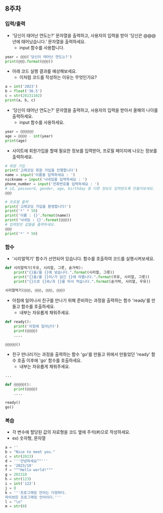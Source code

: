 ## 8주차

### 입력/출력

- '당신이 태어난 연도는?' 문자열을 출력하고, 사용자의 입력을 받아 '당신은 @@@년에 태어났습니다.' 문자열을 출력하세요.
  - input 함수를 사용합니다.

```python
year = @@@('당신이 태어난 연도는?')
print(@@@.format(@@@))
```

- 아래 코드 실행 결과를 예상해보세요.
  - 이처럼 코드를 작성하는 이유는 무엇인가요?

```python
a = int('2023')
b = float('36.5')
c = str(20231102)
print(a, b, c)
```


- '당신이 태어난 연도는?' 문자열을 출력하고, 사용자의 입력을 받아서 올해의 나이를 출력하세요.
  - input 함수를 사용하세요.
```python
year = @@@@@@ 
age = @@@@ - int(year)
print(age)
```


- 사이트에 회원가입을 할때 필요한 정보를 입력받아, 프로필 페이지에 나오는 정보를 출력하세요.

```python
# 회원 가입
print('고래코딩 회원 가입을 진행합니다')
name = input('이름을 입력하세요 : ')
nickname = input('닉네임을 입력하세요 : ')
phone_number = input('전화번호를 입력하세요 : ')
# id, password, gender, age, birthday 등 다른 정보도 입력받도록 만들어보세요.
@@@

# 프로필 출력
print('고래코딩 가입을 환영합니다!')
print('*' * 50)
print('이름 : {}'.format(name))
print('닉네임 : {}'.format(@@@)) 
# 입력받은 값들을 출력하세요.
@@@
print('*' * 50)
```


### 함수
- '시리얼먹기' 함수가 선언되어 있습니다. 함수를 호출하여 코드를 실행시켜보세요.

```python
def 시리얼먹기(우유, 시리얼, 그릇, 숟가락):
    print("{}을/를 {}에 넣습니다.".format(시리얼, 그릇))
    print("{}을/를 {}이/가 담긴 {}에 따릅니다.".format(우유, 시리얼, 그릇))
    print("{}으로 {}와/과 {}를 떠서 먹습니다.".format(숟가락, 시리얼, 우유))
    
시리얼먹기(@@@, @@@, @@@, @@@)
```


- 아침에 일어나서 친구를 만나기 위해 준비하는 과정을 출력하는 함수 'ready'를 만들고 함수를 호출하세요.
  - 내부는 자유롭게 채워주세요.

```python
def ready():
    print('아침에 일어난다')
    print(@@@@)
    ....
    
@@@@@()
```

- 친구 만나러가는 과정을 출력하는 함수 'go'를 만들고 위에서 만들었던 'ready' 함수 호출 이후에 'go' 함수를 호출하세요.
  - 내부는 자유롭게 채워주세요.

```python
...

def @@@@@():
    print(@@@@)
    ....

ready()
go()
```


### 복습

- 각 변수에 할당된 값의 자료형을 코드 옆에 주석(#)으로 작성하세요.
 - ex) 숫자형, 문자열

```python
a = ''
b = "Nice to meet you."
c = str(2023)
d = '''안녕하세요^^'''
e = '2023/10'
f = """Hello world!"""
g = 202310
h = str(123)
i = int('123')
j = 0
k = '''프로그래밍 언어는 다양하다.
파이썬은 프로그래밍 언어이다.'''
l = "\n"
m = str(0)
```


